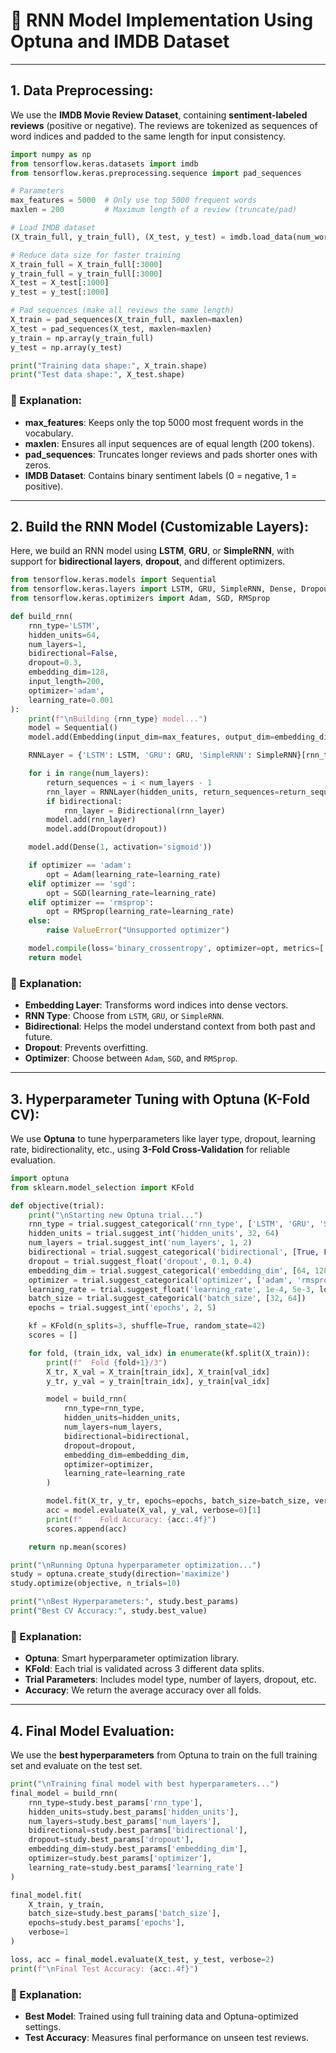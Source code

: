 # 🧠 **RNN Model Implementation Using Optuna and IMDB Dataset**

---

## **1. Data Preprocessing:**

We use the **IMDB Movie Review Dataset**, containing **sentiment-labeled reviews** (positive or negative). The reviews are tokenized as sequences of word indices and padded to the same length for input consistency.

```python
import numpy as np
from tensorflow.keras.datasets import imdb
from tensorflow.keras.preprocessing.sequence import pad_sequences

# Parameters
max_features = 5000  # Only use top 5000 frequent words
maxlen = 200         # Maximum length of a review (truncate/pad)

# Load IMDB dataset
(X_train_full, y_train_full), (X_test, y_test) = imdb.load_data(num_words=max_features)

# Reduce data size for faster training
X_train_full = X_train_full[:3000]
y_train_full = y_train_full[:3000]
X_test = X_test[:1000]
y_test = y_test[:1000]

# Pad sequences (make all reviews the same length)
X_train = pad_sequences(X_train_full, maxlen=maxlen)
X_test = pad_sequences(X_test, maxlen=maxlen)
y_train = np.array(y_train_full)
y_test = np.array(y_test)

print("Training data shape:", X_train.shape)
print("Test data shape:", X_test.shape)
```

### 🧾 Explanation:

* **max\_features**: Keeps only the top 5000 most frequent words in the vocabulary.
* **maxlen**: Ensures all input sequences are of equal length (200 tokens).
* **pad\_sequences**: Truncates longer reviews and pads shorter ones with zeros.
* **IMDB Dataset**: Contains binary sentiment labels (0 = negative, 1 = positive).

---

## **2. Build the RNN Model (Customizable Layers):**

Here, we build an RNN model using **LSTM**, **GRU**, or **SimpleRNN**, with support for **bidirectional layers**, **dropout**, and different optimizers.

```python
from tensorflow.keras.models import Sequential
from tensorflow.keras.layers import LSTM, GRU, SimpleRNN, Dense, Dropout, Embedding, Bidirectional
from tensorflow.keras.optimizers import Adam, SGD, RMSprop

def build_rnn(
    rnn_type='LSTM',
    hidden_units=64,
    num_layers=1,
    bidirectional=False,
    dropout=0.3,
    embedding_dim=128,
    input_length=200,
    optimizer='adam',
    learning_rate=0.001
):
    print(f"\nBuilding {rnn_type} model...")
    model = Sequential()
    model.add(Embedding(input_dim=max_features, output_dim=embedding_dim, input_length=input_length))

    RNNLayer = {'LSTM': LSTM, 'GRU': GRU, 'SimpleRNN': SimpleRNN}[rnn_type]

    for i in range(num_layers):
        return_sequences = i < num_layers - 1
        rnn_layer = RNNLayer(hidden_units, return_sequences=return_sequences)
        if bidirectional:
            rnn_layer = Bidirectional(rnn_layer)
        model.add(rnn_layer)
        model.add(Dropout(dropout))

    model.add(Dense(1, activation='sigmoid'))

    if optimizer == 'adam':
        opt = Adam(learning_rate=learning_rate)
    elif optimizer == 'sgd':
        opt = SGD(learning_rate=learning_rate)
    elif optimizer == 'rmsprop':
        opt = RMSprop(learning_rate=learning_rate)
    else:
        raise ValueError("Unsupported optimizer")

    model.compile(loss='binary_crossentropy', optimizer=opt, metrics=['accuracy'])
    return model
```

### 🧾 Explanation:

* **Embedding Layer**: Transforms word indices into dense vectors.
* **RNN Type**: Choose from `LSTM`, `GRU`, or `SimpleRNN`.
* **Bidirectional**: Helps the model understand context from both past and future.
* **Dropout**: Prevents overfitting.
* **Optimizer**: Choose between `Adam`, `SGD`, and `RMSprop`.

---

## **3. Hyperparameter Tuning with Optuna (K-Fold CV):**

We use **Optuna** to tune hyperparameters like layer type, dropout, learning rate, bidirectionality, etc., using **3-Fold Cross-Validation** for reliable evaluation.

```python
import optuna
from sklearn.model_selection import KFold

def objective(trial):
    print("\nStarting new Optuna trial...")
    rnn_type = trial.suggest_categorical('rnn_type', ['LSTM', 'GRU', 'SimpleRNN'])
    hidden_units = trial.suggest_int('hidden_units', 32, 64)
    num_layers = trial.suggest_int('num_layers', 1, 2)
    bidirectional = trial.suggest_categorical('bidirectional', [True, False])
    dropout = trial.suggest_float('dropout', 0.1, 0.4)
    embedding_dim = trial.suggest_categorical('embedding_dim', [64, 128])
    optimizer = trial.suggest_categorical('optimizer', ['adam', 'rmsprop'])
    learning_rate = trial.suggest_float('learning_rate', 1e-4, 5e-3, log=True)
    batch_size = trial.suggest_categorical('batch_size', [32, 64])
    epochs = trial.suggest_int('epochs', 2, 5)

    kf = KFold(n_splits=3, shuffle=True, random_state=42)
    scores = []

    for fold, (train_idx, val_idx) in enumerate(kf.split(X_train)):
        print(f"  Fold {fold+1}/3")
        X_tr, X_val = X_train[train_idx], X_train[val_idx]
        y_tr, y_val = y_train[train_idx], y_train[val_idx]

        model = build_rnn(
            rnn_type=rnn_type,
            hidden_units=hidden_units,
            num_layers=num_layers,
            bidirectional=bidirectional,
            dropout=dropout,
            embedding_dim=embedding_dim,
            optimizer=optimizer,
            learning_rate=learning_rate
        )

        model.fit(X_tr, y_tr, epochs=epochs, batch_size=batch_size, verbose=0)
        acc = model.evaluate(X_val, y_val, verbose=0)[1]
        print(f"    Fold Accuracy: {acc:.4f}")
        scores.append(acc)

    return np.mean(scores)
```

```python
print("\nRunning Optuna hyperparameter optimization...")
study = optuna.create_study(direction='maximize')
study.optimize(objective, n_trials=10)

print("\nBest Hyperparameters:", study.best_params)
print("Best CV Accuracy:", study.best_value)
```

### 🧾 Explanation:

* **Optuna**: Smart hyperparameter optimization library.
* **KFold**: Each trial is validated across 3 different data splits.
* **Trial Parameters**: Includes model type, number of layers, dropout, etc.
* **Accuracy**: We return the average accuracy over all folds.

---

## **4. Final Model Evaluation:**

We use the **best hyperparameters** from Optuna to train on the full training set and evaluate on the test set.

```python
print("\nTraining final model with best hyperparameters...")
final_model = build_rnn(
    rnn_type=study.best_params['rnn_type'],
    hidden_units=study.best_params['hidden_units'],
    num_layers=study.best_params['num_layers'],
    bidirectional=study.best_params['bidirectional'],
    dropout=study.best_params['dropout'],
    embedding_dim=study.best_params['embedding_dim'],
    optimizer=study.best_params['optimizer'],
    learning_rate=study.best_params['learning_rate']
)

final_model.fit(
    X_train, y_train,
    batch_size=study.best_params['batch_size'],
    epochs=study.best_params['epochs'],
    verbose=1
)

loss, acc = final_model.evaluate(X_test, y_test, verbose=2)
print(f"\nFinal Test Accuracy: {acc:.4f}")
```

### 🧾 Explanation:

* **Best Model**: Trained using full training data and Optuna-optimized settings.
* **Test Accuracy**: Measures final performance on unseen test reviews.

